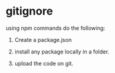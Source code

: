 # gitignore
using npm commands do the following: 

1. Create a package.json 

2. install any package locally in a folder.

3. upload the code on git.
